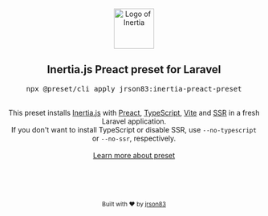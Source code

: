 <p align="center">
  <br />
  <a href="https://preset.dev">
    <img width="80" src="https://raw.githubusercontent.com/innocenzi/awesome-inertiajs/main/assets/logo.svg" alt="Logo of Inertia">
  </a>
  <br />
</p>

<h2 align="center">Inertia.js Preact preset for Laravel</h2>
<pre><div align="center">npx @preset/cli apply jrson83:inertia-preact-preset</div></pre>

<br />

<div align="center">
  This preset installs <a href="https://inertiajs.com">Inertia.js</a> with <a href="https://preactjs.com/">Preact</a>, <a href="https://www.typescriptlang.org/">TypeScript</a>, <a href="https://vitejs.dev">Vite</a> and <a href="https://inertiajs.com/server-side-rendering">SSR</a> in a fresh Laravel application.
  <br />
  If you don't want to install TypeScript or disable SSR, use <code>--no-typescript</code> or <code>--no-ssr</code>, respectively.
  <br />
  <br />
  <a href="https://preset.dev">Learn more about preset</a>
</div>

<p align="center">
  <br />
  <br />
  <br />
  <br />
  <sub>Built with ❤︎ by <a href="https://github.com/jrson83">jrson83</a>
</p>
